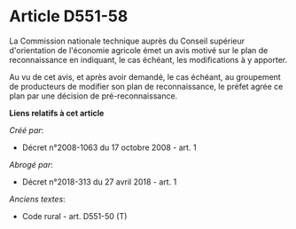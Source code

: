 # Article D551-58

La Commission nationale technique auprès du Conseil supérieur d'orientation de l'économie agricole émet un avis motivé sur le
plan de reconnaissance en indiquant, le cas échéant, les modifications à y apporter.

Au vu de cet avis, et après avoir demandé, le cas échéant, au groupement de producteurs de modifier son plan de
reconnaissance, le préfet agrée ce plan par une décision de pré-reconnaissance.

**Liens relatifs à cet article**

_Créé par_:

  - Décret n°2008-1063 du 17 octobre 2008 - art. 1

_Abrogé par_:

  - Décret n°2018-313 du 27 avril 2018 - art. 1

_Anciens textes_:

  - Code rural - art. D551-50 (T)
